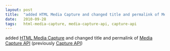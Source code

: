```yaml
---
layout: post
title:  "added HTML Media Capture and changed title and permalink of Media Capture API (previously Capture API)"
date:   2010-09-28
tags:   html-media-capture, media-capture-api, capture-api
---
```


added [HTML Media Capture](/spec/html-media-capture) and changed title and permalink of [Media Capture API](/spec/media-capture-api) (previously [Capture API](/spec/capture-api))

